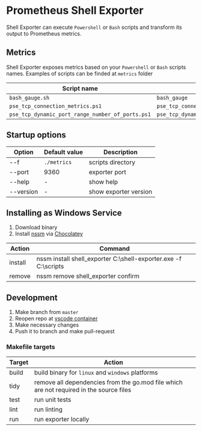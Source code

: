 # Prometheus Shell Exporter

Shell Exporter can execute `Powershell` or `Bash` scripts and transform its output to Prometheus metrics.

## Metrics

Shell Exporter exposes metrics based on your `Powershell` or `Bash` scripts names. Examples of scripts can be finded at `metrics` folder

| Script name                                      | Metric name                                  |
| ------------------------------------------------ | -------------------------------------------- |
| `bash_gauge.sh`                                  | `bash_gauge`                                 |
| `pse_tcp_connection_metrics.ps1`                 | `pse_tcp_connection_metrics`                 |
| `pse_tcp_dynamic_port_range_number_of_ports.ps1` | `pse_tcp_dynamic_port_range_number_of_ports` |

## Startup options

| Option    | Default value | Description           |
| --------- | ------------- | --------------------- |
| --f       | `./metrics`   | scripts directory     |
| --port    | 9360          | exporter port         |
| --help    | -             | show help             |
| --version | -             | show exporter version |

## Installing as Windows Service

1. Download binary
2. Install [nssm](https://nssm.cc/) via [Chocolatey](https://community.chocolatey.org/packages/NSSM)

| Action  | Command                                                         |
| ------- | --------------------------------------------------------------- |
| install | nssm install shell_exporter C:\shell-exporter.exe -f C:\scripts |
| remove  | nssm remove shell_exporter confirm                              |

## Development

1. Make branch from `master`
2. Reopen repo at [vscode container](https://code.visualstudio.com/docs/remote/containers)
3. Make necessary changes
4. Push it to branch and make pull-request

### Makefile targets

| Target | Action                                                                                  |
| ------ | --------------------------------------------------------------------------------------- |
| build  | build binary for `linux` and `windows` platforms                                        |
| tidy   | remove all dependencies from the go.mod file which are not required in the source files |
| test   | run unit tests                                                                          |
| lint   | run linting                                                                             |
| run    | run exporter locally                                                                    |
